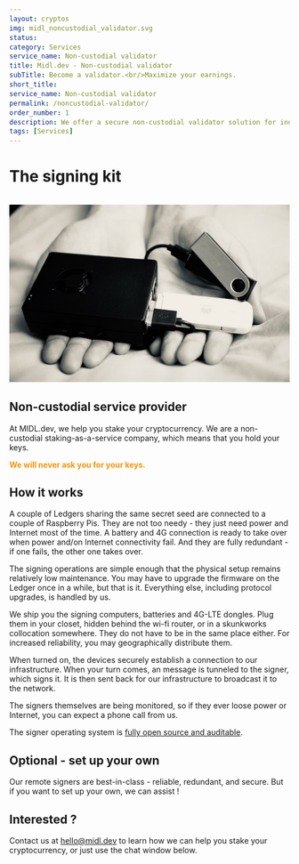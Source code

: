 ```yaml
---
layout: cryptos
img: midl_noncustodial_validator.svg
status: 
category: Services
service_name: Non-custodial validator
title: Midl.dev - Non-custodial validator
subTitle: Become a validator.<br/>Maximize your earnings.
short_title: 
service_name: Non-custodial validator
permalink: /noncustodial-validator/
order_number: 1
description: We offer a secure non-custodial validator solution for individuals and companies interested in participating in proof-of-stake networks. 
tags: [Services]
---
```

# The signing kit

<div style="padding-top:15px"><img src="/img/services/signing-kit_bw.jpeg"/></div>

## Non-custodial service provider

At MIDL.dev, we help you stake your cryptocurrency. We are a non-custodial staking-as-a-service company, which means that you hold your keys.  
  
<span style="color:#fb9300"><b>We will never ask you for your keys.</b></span>

## How it works

A couple of Ledgers sharing the same secret seed are connected to a couple of Raspberry Pis. They are not too needy - they just need power and Internet most of the time. A battery and 4G connection is ready to take over when power and/on Internet connectivity fail. And they are fully redundant - if one fails, the other one takes over.

The signing operations are simple enough that the physical setup remains relatively low maintenance. You may have to upgrade the firmware on the Ledger once in a while, but that is it. Everything else, including protocol upgrades, is handled by us.

We ship you the signing computers, batteries and 4G-LTE dongles. Plug them in your closet, hidden behind the wi-fi router, or in a skunkworks collocation somewhere. They do not have to be in the same place either. For increased reliability, you may geographically distribute them.

When turned on, the devices securely establish a connection to our infrastructure. When your turn comes, an message is tunneled to the signer, which signs it. It is then sent back for our infrastructure to broadcast it to the network.

The signers themselves are being monitored, so if they ever loose power or Internet, you can expect a phone call from us.

The signer operating system is [fully open source and auditable](https://github.com/midl-dev/tezos-remote-signer-os).

## Optional - set up your own

Our remote signers are best-in-class - reliable, redundant, and secure. But if you want to set up your own, we can assist !

## Interested ?

Contact us at [hello@midl.dev](mailto:hello@midl.dev) to learn how we can help you stake your cryptocurrency, or just use the chat window below.
